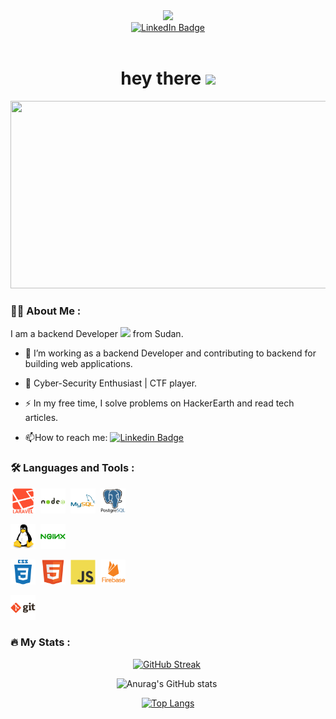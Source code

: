 <div id="header" align="center">
  <img src="https://media.giphy.com/media/M9gbBd9nbDrOTu1Mqx/giphy.gif" width="100"/>
  
</div>
<div id="badges" align="center">
  <a href="www.linkedin.com/in/daroat-jalal-jamma-a-2a63681a8">
    <img src="https://img.shields.io/badge/LinkedIn-blue?style=for-the-badge&logo=linkedin&logoColor=white" alt="LinkedIn Badge"/>
  </a>
</div>
<div id="badges" align="center">
<img src="https://komarev.com/ghpvc/?username=jalalnx&style=flat-square&color=blue" alt=""/></div>

<h1 align="center">
  hey there
  <img src="https://media.giphy.com/media/hvRJCLFzcasrR4ia7z/giphy.gif" width="30px"/>
</h1>

<div align="center">
  <img src="https://media.giphy.com/media/dWesBcTLavkZuG35MI/giphy.gif" width="600" height="300"/>
</div>

### :man_technologist: About Me :

I am a backend  Developer <img src="https://media.giphy.com/media/WUlplcMpOCEmTGBtBW/giphy.gif" width="30"> from Sudan.

- :telescope: I’m working as a  backend  Developer and contributing to backend for building web applications.

- :seedling:  Cyber-Security Enthusiast | CTF player.

- :zap: In my free time, I solve problems on HackerEarth and read tech articles.

- :mailbox:How to reach me: [![Linkedin Badge](https://img.shields.io/badge/-Daroat-blue?style=flat&logo=Linkedin&logoColor=white)](www.linkedin.com/in/daroat-jalal-jamma-a-2a63681a8)


### :hammer_and_wrench: Languages and Tools :

<div >

  <img src="https://github.com/devicons/devicon/blob/master/icons/laravel/laravel-plain-wordmark.svg" title="Laravel" alt="Laravel" width="40" height="40"/>&nbsp;
  <img src="https://github.com/devicons/devicon/blob/master/icons/nodejs/nodejs-original-wordmark.svg" title="NodeJS" alt="NodeJS" width="40" height="40"/>&nbsp;
  <img src="https://github.com/devicons/devicon/blob/master/icons/mysql/mysql-original-wordmark.svg" title="MySQL"  alt="MySQL" width="40" height="40"/>&nbsp;
     <img src="https://github.com/devicons/devicon/blob/master/icons/postgresql/postgresql-original-wordmark.svg" title="postgresql"  alt="postgresql" width="40" height="40"/>&nbsp;
     
  <img src="https://github.com/devicons/devicon/blob/master/icons/linux/linux-original.svg" title="linux"  alt="linux" width="40" height="40"/>&nbsp;
  <img src="https://github.com/devicons/devicon/blob/master/icons/nginx/nginx-original.svg" title="nginx"  alt="nginx" width="40" height="40"/>&nbsp;


  <img src="https://github.com/devicons/devicon/blob/master/icons/css3/css3-plain-wordmark.svg"  title="CSS3" alt="CSS" width="40" height="40"/>&nbsp;
  <img src="https://github.com/devicons/devicon/blob/master/icons/html5/html5-original.svg" title="HTML5" alt="HTML" width="40" height="40"/>&nbsp;
  <img src="https://github.com/devicons/devicon/blob/master/icons/javascript/javascript-original.svg" title="JavaScript" alt="JavaScript" width="40" height="40"
  />&nbsp;
  <img src="https://github.com/devicons/devicon/blob/master/icons/firebase/firebase-plain-wordmark.svg" title="Firebase" alt="Firebase" width="40" height="40"/>&nbsp;

  <img src="https://github.com/devicons/devicon/blob/master/icons/git/git-original-wordmark.svg" title="Git" alt="Git" width="40" height="40"/>
</div>


### :fire: My Stats :

<div id="header" align="center">

[![GitHub Streak](http://github-readme-streak-stats.herokuapp.com?user=jalalnx&theme=dark&background=000000)](https://git.io/streak-stats)&nbsp;

![Anurag's GitHub stats](https://github-readme-stats.vercel.app/api?username=jalalnx&count_private=true&show_icons=true)&nbsp;



[![Top Langs](https://github-readme-stats.vercel.app/api/top-langs/?username=jalalnx&layout=compact&theme=vision-friendly-dark)](https://github.com/anuraghazra/github-readme-stats)

  </div>


